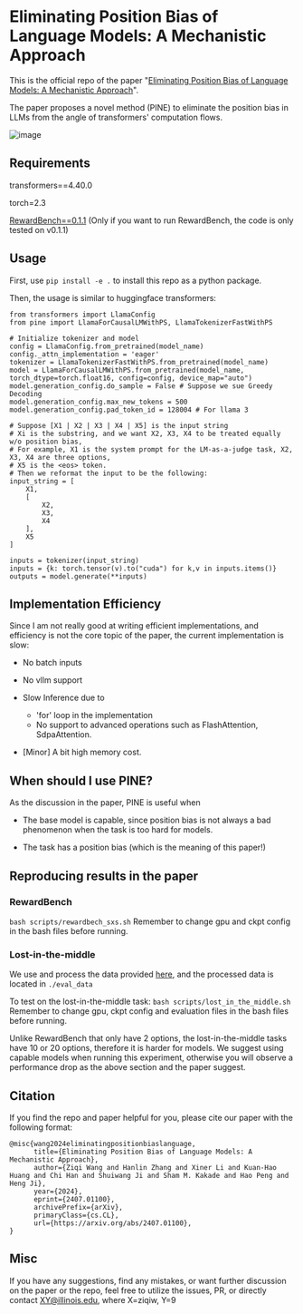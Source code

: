 # Eliminating Position Bias of Language Models: A Mechanistic Approach

This is the official repo of the paper "[Eliminating Position Bias of Language Models: A Mechanistic Approach](https://arxiv.org/abs/2407.01100)".

The paper proposes a novel method (PINE) to eliminate the position bias in LLMs from the angle of transformers' computation flows.

![image](./method.png)

## Requirements
transformers==4.40.0

torch=2.3

[RewardBench==0.1.1](https://github.com/allenai/reward-bench) (Only if you want to run RewardBench, the code is only tested on v0.1.1)

## Usage
First, use ```pip install -e .``` to install this repo as a python package.

Then, the usage is similar to huggingface transformers:

```
from transformers import LlamaConfig
from pine import LlamaForCausalLMWithPS, LlamaTokenizerFastWithPS

# Initialize tokenizer and model
config = LlamaConfig.from_pretrained(model_name)
config._attn_implementation = 'eager'
tokenizer = LlamaTokenizerFastWithPS.from_pretrained(model_name)
model = LlamaForCausalLMWithPS.from_pretrained(model_name, torch_dtype=torch.float16, config=config, device_map="auto")
model.generation_config.do_sample = False # Suppose we sue Greedy Decoding
model.generation_config.max_new_tokens = 500
model.generation_config.pad_token_id = 128004 # For llama 3

# Suppose [X1 | X2 | X3 | X4 | X5] is the input string
# Xi is the substring, and we want X2, X3, X4 to be treated equally w/o position bias,
# For example, X1 is the system prompt for the LM-as-a-judge task, X2, X3, X4 are three options,
# X5 is the <eos> token.
# Then we reformat the input to be the following:
input_string = [
    X1,
    [
        X2,
        X3,
        X4
    ],
    X5
]

inputs = tokenizer(input_string)
inputs = {k: torch.tensor(v).to("cuda") for k,v in inputs.items()}
outputs = model.generate(**inputs)
```
## Implementation Efficiency
Since I am not really good at writing efficient implementations, and efficiency is not the core topic of the paper, the current implementation is slow:

* No batch inputs

* No vllm support

* Slow Inference due to 
  * 'for' loop in the implementation
  * No support to advanced operations such as FlashAttention, SdpaAttention.

* [Minor] A bit high memory cost.

## When should I use PINE?

As the discussion in the paper, PINE is useful when 

* The base model is capable, since position bias is not always a bad phenomenon when the task is too hard for models.

* The task has a position bias (which is the meaning of this paper!)

## Reproducing results in the paper

### RewardBench
```bash scripts/rewardbech_sxs.sh```
Remember to change gpu and ckpt config in the bash files before running.

### Lost-in-the-middle
We use and process the data provided [here](https://github.com/nelson-liu/lost-in-the-middle), and the processed data is located in ```./eval_data```

To test on the lost-in-the-middle task:
```bash scripts/lost_in_the_middle.sh```
Remember to change gpu, ckpt config and evaluation files in the bash files before running.

Unlike RewardBench that only have 2 options, the lost-in-the-middle tasks have 10 or 20 options, therefore it is harder for models. We suggest using capable models when running this experiment, otherwise you will observe a performance drop as the above section and the paper suggest.

## Citation
If you find the repo and paper helpful for you, please cite our paper with the following format:

```
@misc{wang2024eliminatingpositionbiaslanguage,
      title={Eliminating Position Bias of Language Models: A Mechanistic Approach}, 
      author={Ziqi Wang and Hanlin Zhang and Xiner Li and Kuan-Hao Huang and Chi Han and Shuiwang Ji and Sham M. Kakade and Hao Peng and Heng Ji},
      year={2024},
      eprint={2407.01100},
      archivePrefix={arXiv},
      primaryClass={cs.CL},
      url={https://arxiv.org/abs/2407.01100}, 
}
```

## Misc
If you have any suggestions, find any mistakes, or want further discussion on the paper or the repo, feel free to utilize the issues, PR, or directly contact XY@illinois.edu, where X=ziqiw, Y=9
